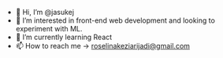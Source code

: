 - 👋 Hi, I’m @jasukej
- 👀 I’m interested in front-end web development and looking to experiment with ML.
- 🌱 I’m currently learning React
- 📫 How to reach me -> roselinakeziarijadi@gmail.com

<!---
jasukej/jasukej is a ✨ special ✨ repository because its `README.md` (this file) appears on your GitHub profile.
You can click the Preview link to take a look at your changes.
--->
